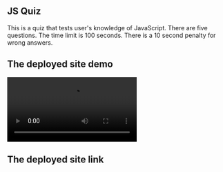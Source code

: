 ## JS Quiz

This is a quiz that tests user's knowledge of JavaScript.
There are five questions.
The time limit is 100 seconds.
There is a 10 second penalty for wrong answers.

## The deployed site demo

![](assets/js-quiz-demo.mov)

## The deployed site link
